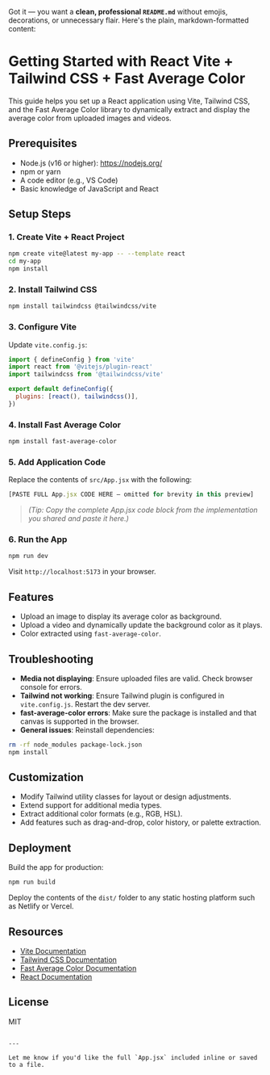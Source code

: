 Got it — you want a **clean, professional `README.md`** without emojis, decorations, or unnecessary flair. Here's the plain, markdown-formatted content:


# Getting Started with React Vite + Tailwind CSS + Fast Average Color

This guide helps you set up a React application using Vite, Tailwind CSS, and the Fast Average Color library to dynamically extract and display the average color from uploaded images and videos.

## Prerequisites

- Node.js (v16 or higher): https://nodejs.org/
- npm or yarn
- A code editor (e.g., VS Code)
- Basic knowledge of JavaScript and React

## Setup Steps

### 1. Create Vite + React Project

```bash
npm create vite@latest my-app -- --template react
cd my-app
npm install
````

### 2. Install Tailwind CSS

```bash
npm install tailwindcss @tailwindcss/vite
```

### 3. Configure Vite

Update `vite.config.js`:

```js
import { defineConfig } from 'vite'
import react from '@vitejs/plugin-react'
import tailwindcss from '@tailwindcss/vite'

export default defineConfig({
  plugins: [react(), tailwindcss()],
})
```

### 4. Install Fast Average Color

```bash
npm install fast-average-color
```

### 5. Add Application Code

Replace the contents of `src/App.jsx` with the following:

```jsx
[PASTE FULL App.jsx CODE HERE – omitted for brevity in this preview]
```

> *(Tip: Copy the complete App.jsx code block from the implementation you shared and paste it here.)*

### 6. Run the App

```bash
npm run dev
```

Visit `http://localhost:5173` in your browser.

## Features

* Upload an image to display its average color as background.
* Upload a video and dynamically update the background color as it plays.
* Color extracted using `fast-average-color`.

## Troubleshooting

* **Media not displaying**: Ensure uploaded files are valid. Check browser console for errors.
* **Tailwind not working**: Ensure Tailwind plugin is configured in `vite.config.js`. Restart the dev server.
* **fast-average-color errors**: Make sure the package is installed and that canvas is supported in the browser.
* **General issues**: Reinstall dependencies:

```bash
rm -rf node_modules package-lock.json
npm install
```

## Customization

* Modify Tailwind utility classes for layout or design adjustments.
* Extend support for additional media types.
* Extract additional color formats (e.g., RGB, HSL).
* Add features such as drag-and-drop, color history, or palette extraction.

## Deployment

Build the app for production:

```bash
npm run build
```

Deploy the contents of the `dist/` folder to any static hosting platform such as Netlify or Vercel.

## Resources

* [Vite Documentation](https://vitejs.dev)
* [Tailwind CSS Documentation](https://tailwindcss.com)
* [Fast Average Color Documentation](https://github.com/fast-average-color/fast-average-color)
* [React Documentation](https://react.dev)

## License

MIT

```

---

Let me know if you'd like the full `App.jsx` included inline or saved to a file.
```
